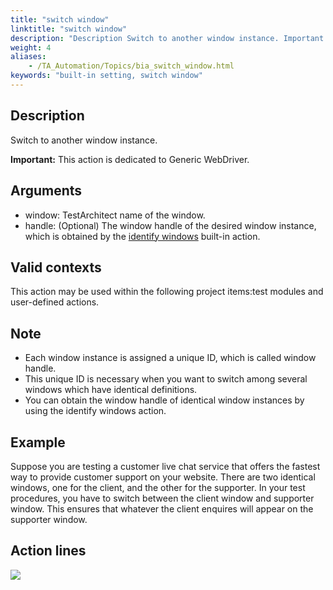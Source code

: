 ```yaml
--- 
title: "switch window"
linktitle: "switch window"
description: "Description Switch to another window instance. Important: This action is dedicated to Generic WebDriver. Arguments window : TestArchitect name of the window. handle : (Optional) The window handle of ..."
weight: 4
aliases: 
    - /TA_Automation/Topics/bia_switch_window.html
keywords: "built-in setting, switch window"
---
```


## Description

Switch to another window instance.

**Important:** This action is dedicated to Generic WebDriver.

## Arguments

-   window: TestArchitect name of the window.
-   handle: \(Optional\) The window handle of the desired window instance, which is obtained by the [identify windows](/TA_Automation/Topics/bia_identify_windows.html) built-in action.

## Valid contexts

This action may be used within the following project items:test modules and user-defined actions.

## Note

-   Each window instance is assigned a unique ID, which is called window handle.
-   This unique ID is necessary when you want to switch among several windows which have identical definitions.
-   You can obtain the window handle of identical window instances by using the identify windows action.

## Example

Suppose you are testing a customer live chat service that offers the fastest way to provide customer support on your website. There are two identical windows, one for the client, and the other for the supporter. In your test procedures, you have to switch between the client window and supporter window. This ensures that whatever the client enquires will appear on the supporter window.

## Action lines

![](/images/TA_Automation/Images/bia_switch_window_pgm.png)




